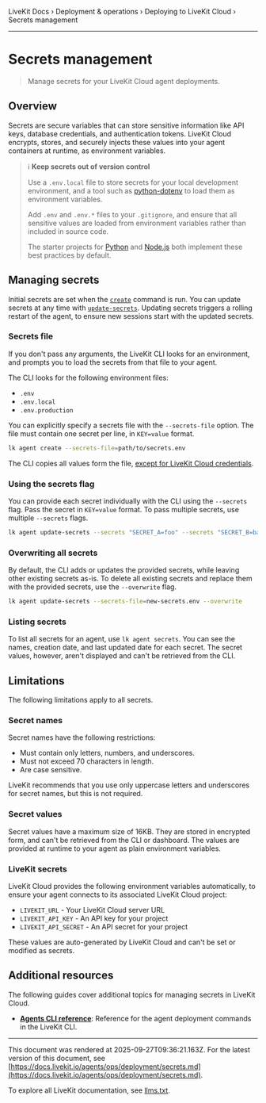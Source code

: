 LiveKit Docs › Deployment & operations › Deploying to LiveKit Cloud › Secrets management

---

# Secrets management

> Manage secrets for your LiveKit Cloud agent deployments.

## Overview

Secrets are secure variables that can store sensitive information like API keys, database credentials, and authentication tokens. LiveKit Cloud encrypts, stores, and securely injects these values into your agent containers at runtime, as environment variables.

> ℹ️ **Keep secrets out of version control**
> 
> Use a `.env.local` file to store secrets for your local development environment, and a tool such as [python-dotenv](https://github.com/theskumar/python-dotenv) to load them as environment variables.
> 
> Add `.env` and `.env.*` files to your `.gitignore`, and ensure that all sensitive values are loaded from environment variables rather than included in source code.
> 
> The starter projects for [Python](https://github.com/livekit-examples/agent-starter-python) and [Node.js](https://github.com/livekit-examples/agent-starter-node) both implement these best practices by default.

## Managing secrets

Initial secrets are set when the [`create`](https://docs.livekit.io/agents/ops/deployment/cli.md#create) command is run. You can update secrets at any time with [`update-secrets`](https://docs.livekit.io/agents/ops/deployment/cli.md#update-secrets).  Updating secrets triggers a rolling restart of the agent, to ensure new sessions start with the updated secrets.

### Secrets file

If you don't pass any arguments, the LiveKit CLI looks for an environment, and prompts you to load the secrets from that file to your agent.

The CLI looks for the following environment files:

- `.env`
- `.env.local`
- `.env.production`

You can explicitly specify a secrets file with the `--secrets-file` option. The file must contain one secret per line, in `KEY=value` format.

```bash
lk agent create --secrets-file=path/to/secrets.env

```

The CLI copies all values form the file, [except for LiveKit Cloud credentials](#livekit-credentials).

### Using the secrets flag

You can provide each secret individually with the CLI using the `--secrets` flag. Pass the secret in `KEY=value` format. To pass multiple secrets, use multiple `--secrets` flags.

```bash
lk agent update-secrets --secrets "SECRET_A=foo" --secrets "SECRET_B=bar"

```

### Overwriting all secrets

By default, the CLI adds or updates the provided secrets, while leaving other existing secrets as-is. To delete all existing secrets and replace them with the provided secrets, use the `--overwrite` flag.

```bash
lk agent update-secrets --secrets-file=new-secrets.env --overwrite

```

### Listing secrets

To list all secrets for an agent, use `lk agent secrets`. You can see the names, creation date, and last updated date for each secret. The secret values, however, aren't displayed and can't be retrieved from the CLI.

## Limitations

The following limitations apply to all secrets.

### Secret names

Secret names have the following restrictions:

- Must contain only letters, numbers, and underscores.
- Must not exceed 70 characters in length.
- Are case sensitive.

LiveKit recommends that you use only uppercase letters and underscores for secret names, but this is not required.

### Secret values

Secret values have a maximum size of 16KB. They are stored in encrypted form, and can't be retrieved from the CLI or dashboard. The values are provided at runtime to your agent as plain environment variables.

### LiveKit secrets

LiveKit Cloud provides the following environment variables automatically, to ensure your agent connects to its associated LiveKit Cloud project:

- `LIVEKIT_URL` - Your LiveKit Cloud server URL
- `LIVEKIT_API_KEY` - An API key for your project
- `LIVEKIT_API_SECRET` - An API secret for your project

These values are auto-generated by LiveKit Cloud and can't be set or modified as secrets.

## Additional resources

The following guides cover additional topics for managing secrets in LiveKit Cloud.

- **[Agents CLI reference](https://docs.livekit.io/agents/ops/deployment/cli.md)**: Reference for the agent deployment commands in the LiveKit CLI.

---

This document was rendered at 2025-09-27T09:36:21.163Z.
For the latest version of this document, see [https://docs.livekit.io/agents/ops/deployment/secrets.md](https://docs.livekit.io/agents/ops/deployment/secrets.md).

To explore all LiveKit documentation, see [llms.txt](https://docs.livekit.io/llms.txt).